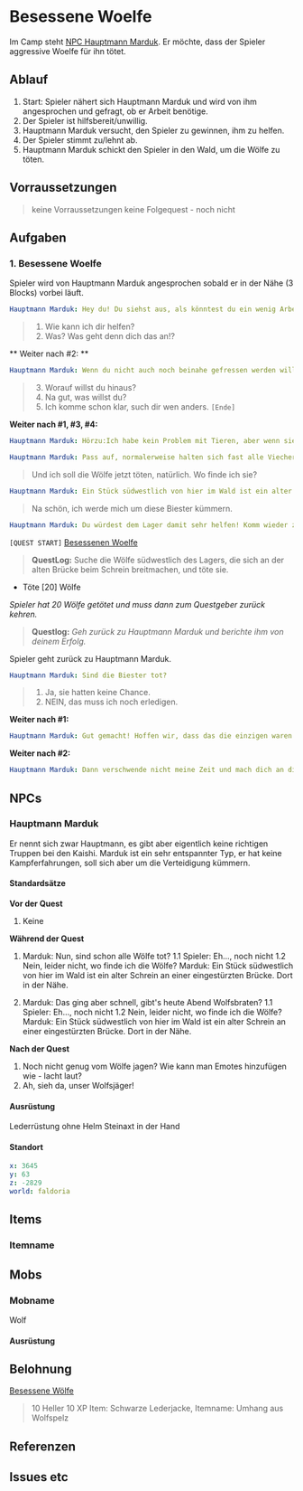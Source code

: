 # Besessene Woelfe

Im Camp steht [NPC Hauptmann Marduk](#hauptmann-marduk). Er möchte, dass der Spieler aggressive Woelfe für ihn tötet. 

## Ablauf

1. Start: Spieler nähert sich Hauptmann Marduk und wird von ihm angesprochen und gefragt, ob er Arbeit benötige.
2. Der Spieler ist hilfsbereit/unwillig.
3. Hauptmann Marduk versucht, den Spieler zu gewinnen, ihm zu helfen.
4. Der Spieler stimmt zu/lehnt ab. 
5. Hauptmann Marduk schickt den Spieler in den Wald, um die Wölfe zu töten. 

## Vorraussetzungen

>keine Vorraussetzungen
>keine Folgequest  - noch nicht

## Aufgaben

### 1. Besessene Woelfe

Spieler wird von Hauptmann Marduk angesprochen sobald er in der Nähe (3 Blocks) vorbei läuft.

```yml
Hauptmann Marduk: Hey du! Du siehst aus, als könntest du ein wenig Arbeit vertragen!
```

> 1. Wie kann ich dir helfen?  
> 2. Was? Was geht denn dich das an!?

** Weiter nach #2: **

```yml
Hauptmann Marduk: Wenn du nicht auch noch beinahe gefressen werden willst, hörst du mir besser zu.
```

> 3. Worauf willst du hinaus?
> 4. Na gut, was willst du?
> 5. Ich komme schon klar, such dir wen anders. `[Ende]`

**Weiter nach #1, #3, #4:**

```yml
Hauptmann Marduk: Hörzu:Ich habe kein Problem mit Tieren, aber wenn sie eins mit mir haben, ist das sehr wohl ein Problem! 
```
```yml
Hauptmann Marduk: Pass auf, normalerweise halten sich fast alle Viecher von uns fern. Aber hier gibt es Wölfe, die nicht zögern jeden anzugreifen, der ihnen zu nahe kommt. Wer weiß ob da nicht Magie im Spiel ist.
```

> Und ich soll die Wölfe jetzt töten, natürlich. Wo finde ich sie?

```yml
Hauptmann Marduk: Ein Stück südwestlich von hier im Wald ist ein alter Schrein an einer eingestürzten Brücke. Dort in der Nähe haben sie mich schon einmal angegriffen. Schau am besten dort. 
```

> Na schön, ich werde mich um diese Biester kümmern.

```yml
Hauptmann Marduk: Du würdest dem Lager damit sehr helfen! Komm wieder zu mir, wenn du sie erledigt hast.
```

`[QUEST START]` [Besessenen Woelfe](#besessene-woelfe)

> **QuestLog:** Suche die Wölfe südwestlich des Lagers, die sich an der alten Brücke beim Schrein breitmachen, und töte sie.
- Töte [20] Wölfe

*Spieler hat 20 Wölfe getötet und muss dann zum Questgeber zurück kehren.*

> **Questlog:** *Geh zurück zu Hauptmann Marduk und berichte ihm von deinem Erfolg.*


Spieler geht zurück zu Hauptmann Marduk.


```yml
Hauptmann Marduk: Sind die Biester tot?
```

> 1. Ja, sie hatten keine Chance.
> 2. NEIN, das muss ich noch erledigen.


**Weiter nach #1:**

```yml
Hauptmann Marduk: Gut gemacht! Hoffen wir, dass das die einzigen waren.... Nimm dies als Dank. [ENDE]
```

**Weiter nach #2:**

```yml
Hauptmann Marduk: Dann verschwende nicht meine Zeit und mach dich an die Arbeit! 
```


## NPCs

### Hauptmann Marduk

Er nennt sich zwar Hauptmann, es gibt aber eigentlich keine richtigen Truppen bei den Kaishi. Marduk ist ein sehr entspannter Typ, er hat keine Kampferfahrungen, soll sich aber um die Verteidigung kümmern.

#### Standardsätze

**Vor der Quest**  
1.  Keine

**Während der Quest**  
1. Marduk: Nun, sind schon alle Wölfe tot?
   1.1 Spieler: Eh..., noch nicht
   1.2 Nein, leider nicht, wo finde ich die Wölfe?
       Marduk: Ein Stück südwestlich von hier im Wald ist ein alter Schrein an einer eingestürzten Brücke. Dort in der Nähe. 
       
2. Marduk: Das ging aber schnell, gibt's heute Abend Wolfsbraten?
   1.1 Spieler: Eh..., noch nicht
   1.2 Nein, leider nicht, wo finde ich die Wölfe?
       Marduk: Ein Stück südwestlich von hier im Wald ist ein alter Schrein an einer eingestürzten Brücke. Dort in der Nähe.

**Nach der Quest**  
1. Noch nicht genug vom Wölfe jagen? Wie kann man Emotes hinzufügen wie - lacht laut?
2. Ah, sieh da, unser Wolfsjäger! 

#### Ausrüstung

Lederrüstung ohne Helm
Steinaxt in der Hand

#### Standort

```yml
x: 3645
y: 63
z: -2829
world: faldoria
```

## Items
### Itemname

## Mobs
### Mobname
Wolf
#### Ausrüstung

## Belohnung

[Besessene Wölfe](#besessene-woelfe)

> 10 Heller
> 10 XP
> Item: Schwarze Lederjacke, Itemname: Umhang aus Wolfspelz



## Referenzen

## Issues  etc







